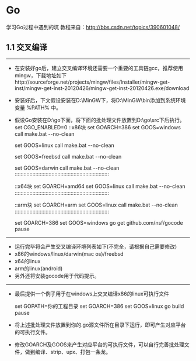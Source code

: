 # Go
学习Go过程中遇到的坑
教程来自：http://bbs.csdn.net/topics/390601048/

## 1.1 交叉编译
-------------------------------------------------------------------
* 在安装好go后，建立交叉编译环境还需要一个重要的工具链gcc，推荐使用mingw，下载地址如下http://sourceforge.net/projects/mingw/files/Installer/mingw-get-inst/mingw-get-inst-20120426/mingw-get-inst-20120426.exe/download
* 安装好后，下文假设安装在D:\MinGW下，将D:\MinGW\bin添加到系统环境变量 %PATH% 中。
* 假设Go安装在D:\go下面，将下面的批处理文件放置到D:\go\src下后执行。
    set CGO_ENABLED=0
    ::x86块
    set GOARCH=386
    set GOOS=windows
    call make.bat --no-clean

    set GOOS=linux
    call make.bat --no-clean

    set GOOS=freebsd
    call make.bat --no-clean

    set GOOS=darwin
    call make.bat --no-clean
    ::::::::::::::::::::::::::::::::::::::::::::::::::::::::::::::::

    ::x64块
    set GOARCH=amd64
    set GOOS=linux
    call make.bat --no-clean
    ::::::::::::::::::::::::::::::::::::::::::::::::::::::::::::::::

    ::arm块
    set GOARCH=arm
    set GOOS=linux
    call make.bat --no-clean
    ::::::::::::::::::::::::::::::::::::::::::::::::::::::::::::::::

    set GOARCH=386
    set GOOS=windows
    go get github.com/nsf/gocode
    pause
-------------------------------------------------------------------
* 运行完毕将会产生交叉编译环境列表如下(不完全，请根据自己需要修改)
* x86的windows/linux/darwin(mac os)/freebsd
* x64的linux
* arm的linux(android)
* 另外还将安装gocode用于代码提示。
-------------------------------------------------------------------
* 最后提供一个例子用于在windows上交叉编译x86的linux可执行文件

    set GOPATH=你的工程目录
    set GOARCH=386
    set GOOS=linux
    go build
    pause

* 将上述批处理文件放置到你的.go源文件所在目录下运行，即可产生对应平台的可执行文件。
* 修改GOARCH及GOOS来产生对应平台的可执行文件，可以自行完善批处理文件，做到编译、strip、upx、打包一条龙。



